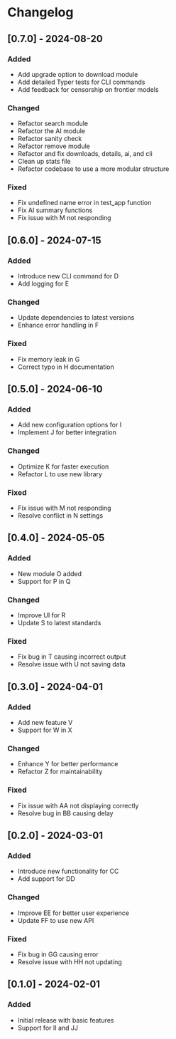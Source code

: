 # Changelog

## [0.7.0] - 2024-08-20
### Added
- Add upgrade option to download module
- Add detailed Typer tests for CLI commands
- Add feedback for censorship on frontier models

### Changed
- Refactor search module
- Refactor the AI module
- Refactor sanity check
- Refactor remove module
- Refactor and fix downloads, details, ai, and cli
- Clean up stats file
- Refactor codebase to use a more modular structure

### Fixed
- Fix undefined name error in test_app function
- Fix AI summary functions
- Fix issue with M not responding

## [0.6.0] - 2024-07-15
### Added
- Introduce new CLI command for D
- Add logging for E

### Changed
- Update dependencies to latest versions
- Enhance error handling in F

### Fixed
- Fix memory leak in G
- Correct typo in H documentation

## [0.5.0] - 2024-06-10
### Added
- Add new configuration options for I
- Implement J for better integration

### Changed
- Optimize K for faster execution
- Refactor L to use new library

### Fixed
- Fix issue with M not responding
- Resolve conflict in N settings

## [0.4.0] - 2024-05-05
### Added
- New module O added
- Support for P in Q

### Changed
- Improve UI for R
- Update S to latest standards

### Fixed
- Fix bug in T causing incorrect output
- Resolve issue with U not saving data

## [0.3.0] - 2024-04-01
### Added
- Add new feature V
- Support for W in X

### Changed
- Enhance Y for better performance
- Refactor Z for maintainability

### Fixed
- Fix issue with AA not displaying correctly
- Resolve bug in BB causing delay

## [0.2.0] - 2024-03-01
### Added
- Introduce new functionality for CC
- Add support for DD

### Changed
- Improve EE for better user experience
- Update FF to use new API

### Fixed
- Fix bug in GG causing error
- Resolve issue with HH not updating

## [0.1.0] - 2024-02-01
### Added
- Initial release with basic features
- Support for II and JJ
